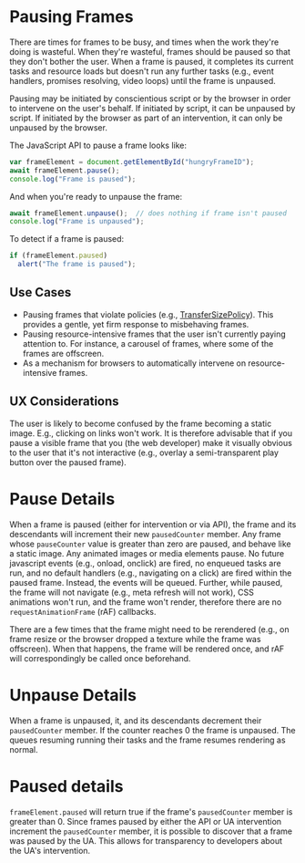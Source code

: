# Pausing Frames

There are times for frames to be busy, and times when the work they're doing is wasteful. When they're wasteful, frames should be paused so that they don't bother the user. When a frame is paused, it completes its current tasks and resource loads but doesn't run any further tasks (e.g., event handlers, promises resolving, video loops) until the frame is unpaused. 

Pausing may be initiated by conscientious script or by the browser in order to intervene on the user's behalf. If initiated by script, it can be unpaused by script. If initiated by the browser as part of an intervention, it can only be unpaused by the browser. 

The JavaScript API to pause a frame looks like:

```javascript
var frameElement = document.getElementById("hungryFrameID");
await frameElement.pause();
console.log("Frame is paused");
```

And when you're ready to unpause the frame:
```javascript
await frameElement.unpause();  // does nothing if frame isn't paused
console.log("Frame is unpaused");
```

To detect if a frame is paused:
```javascript
if (frameElement.paused) 
  alert("The frame is paused");
```



## Use Cases
* Pausing frames that violate policies (e.g., [TransferSizePolicy](https://github.com/WICG/transfer-size)). This provides a gentle, yet firm response to misbehaving frames.
* Pausing resource-intensive frames that the user isn't currently paying attention to. For instance, a carousel of frames, where some of the frames are offscreen.
* As a mechanism for browsers to automatically intervene on resource-intensive frames.

## UX Considerations
The user is likely to become confused by the frame becoming a static image. E.g., clicking on links won't work. It is therefore advisable that if you pause a visible frame that you (the web developer) make it visually obvious to the user that it's not interactive (e.g., overlay a semi-transparent play button over the paused frame).

# Pause Details
When a frame is paused (either for intervention or via API), the frame and its descendants will increment their new `pausedCounter` member. Any frame whose `pauseCounter` value is greater than zero are paused, and behave like a static image. Any animated images or media elements pause. No future javascript events (e.g., onload, onclick) are fired, no enqueued tasks are run, and no default handlers (e.g., navigating on a click) are fired within the paused frame. Instead, the events will be queued. Further, while paused, the frame will not navigate (e.g., meta refresh will not work), CSS animations won't run, and the frame won't render, therefore there are no  `requestAnimationFrame` (rAF) callbacks.

There are a few times that the frame might need to be rerendered (e.g., on frame resize or the browser dropped a texture while the frame was offscreen). When that happens, the frame will be rendered once, and rAF will correspondingly be called once beforehand.

# Unpause Details
When a frame is unpaused, it, and its descendants decrement their `pausedCounter` member. If the counter reaches 0 the frame is unpaused. The queues resuming running their tasks and the frame resumes rendering as normal.

# Paused details
`frameElement.paused` will return true if the frame's `pausedCounter` member is greater than 0. Since frames paused by either the API or UA intervention increment the `pausedCounter` member, it is possible to discover that a frame was paused by the UA. This allows for transparency to developers about the UA's intervention.

